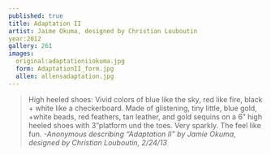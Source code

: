 ```yaml
---
published: true
title: Adaptation II 
artist: Jaime Okuma, designed by Christian Louboutin
year:2012
gallery: 261
images:
  original:adaptationiiokuma.jpg
  form: AdaptationII_form.jpg
  allen: allensadaptation.jpg
---
```


> High heeled shoes: Vivid colors of blue like the sky, red like fire,
> black + white like a checkerboard. Made of glistening, tiny little,
> blue gold, +white beads, red feathers, tan leather, and gold sequins on
> a 6” high heeled shoes with 3”platform und the toes. Very sparkly. The
> feel like fun.
> <cite>-Anonymous describing “Adaptation II” by Jamie Okuma, designed by Christian Louboutin, 2/24/13</cite>